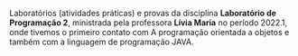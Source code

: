 Laboratórios (atividades práticas) e provas da disciplina **Laboratório de Programação 2**, ministrada pela professora **Lívia Maria** no período 2022.1, onde tivemos o primeiro contato com A programação orientada a objetos e também com a linguagem de programação JAVA.
